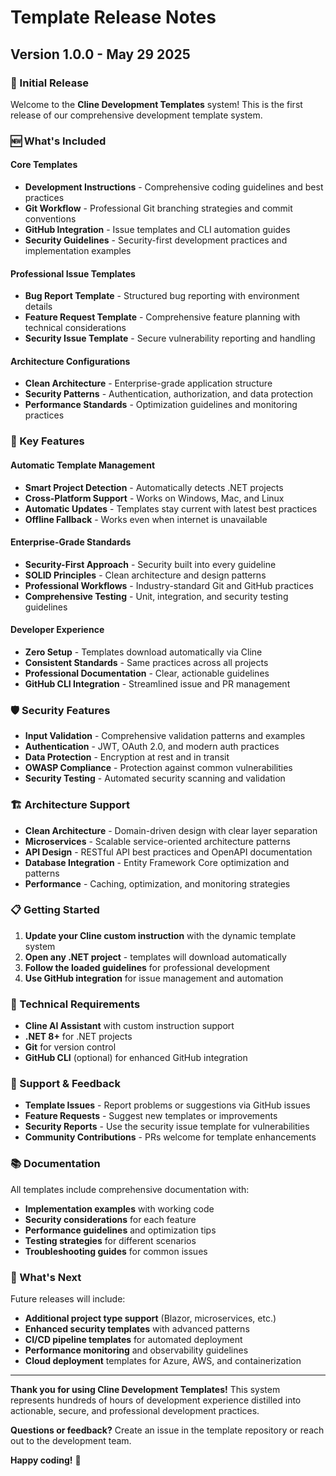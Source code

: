 # Template Release Notes

## Version 1.0.0 - May 29 2025

### 🎉 Initial Release
Welcome to the **Cline Development Templates** system! This is the first release of our comprehensive development template system.

### 🆕 What's Included

#### **Core Templates**
- **Development Instructions** - Comprehensive coding guidelines and best practices
- **Git Workflow** - Professional Git branching strategies and commit conventions
- **GitHub Integration** - Issue templates and CLI automation guides
- **Security Guidelines** - Security-first development practices and implementation examples

#### **Professional Issue Templates**
- **Bug Report Template** - Structured bug reporting with environment details
- **Feature Request Template** - Comprehensive feature planning with technical considerations
- **Security Issue Template** - Secure vulnerability reporting and handling

#### **Architecture Configurations**
- **Clean Architecture** - Enterprise-grade application structure
- **Security Patterns** - Authentication, authorization, and data protection
- **Performance Standards** - Optimization guidelines and monitoring practices

### 🚀 Key Features

#### **Automatic Template Management**
- **Smart Project Detection** - Automatically detects .NET projects
- **Cross-Platform Support** - Works on Windows, Mac, and Linux
- **Automatic Updates** - Templates stay current with latest best practices
- **Offline Fallback** - Works even when internet is unavailable

#### **Enterprise-Grade Standards**
- **Security-First Approach** - Security built into every guideline
- **SOLID Principles** - Clean architecture and design patterns
- **Professional Workflows** - Industry-standard Git and GitHub practices
- **Comprehensive Testing** - Unit, integration, and security testing guidelines

#### **Developer Experience**
- **Zero Setup** - Templates download automatically via Cline
- **Consistent Standards** - Same practices across all projects
- **Professional Documentation** - Clear, actionable guidelines
- **GitHub CLI Integration** - Streamlined issue and PR management

### 🛡️ Security Features
- **Input Validation** - Comprehensive validation patterns and examples
- **Authentication** - JWT, OAuth 2.0, and modern auth practices
- **Data Protection** - Encryption at rest and in transit
- **OWASP Compliance** - Protection against common vulnerabilities
- **Security Testing** - Automated security scanning and validation

### 🏗️ Architecture Support
- **Clean Architecture** - Domain-driven design with clear layer separation
- **Microservices** - Scalable service-oriented architecture patterns
- **API Design** - RESTful API best practices and OpenAPI documentation
- **Database Integration** - Entity Framework Core optimization and patterns
- **Performance** - Caching, optimization, and monitoring strategies

### 📋 Getting Started
1. **Update your Cline custom instruction** with the dynamic template system
2. **Open any .NET project** - templates will download automatically
3. **Follow the loaded guidelines** for professional development
4. **Use GitHub integration** for issue management and automation

### 🔧 Technical Requirements
- **Cline AI Assistant** with custom instruction support
- **.NET 8+** for .NET projects
- **Git** for version control
- **GitHub CLI** (optional) for enhanced GitHub integration

### 🤝 Support & Feedback
- **Template Issues** - Report problems or suggestions via GitHub issues
- **Feature Requests** - Suggest new templates or improvements
- **Security Reports** - Use the security issue template for vulnerabilities
- **Community Contributions** - PRs welcome for template enhancements

### 📚 Documentation
All templates include comprehensive documentation with:
- **Implementation examples** with working code
- **Security considerations** for each feature
- **Performance guidelines** and optimization tips
- **Testing strategies** for different scenarios
- **Troubleshooting guides** for common issues

### 🎯 What's Next
Future releases will include:
- **Additional project type support** (Blazor, microservices, etc.)
- **Enhanced security templates** with advanced patterns
- **CI/CD pipeline templates** for automated deployment
- **Performance monitoring** and observability guidelines
- **Cloud deployment** templates for Azure, AWS, and containerization

---

**Thank you for using Cline Development Templates!** This system represents hundreds of hours of development experience distilled into actionable, secure, and professional development practices.

**Questions or feedback?** Create an issue in the template repository or reach out to the development team.

**Happy coding!** 🚀